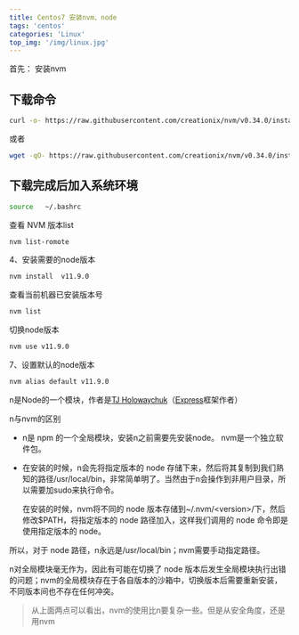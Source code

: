 ```yaml
---
title: Centos7 安装nvm、node
tags: 'centos'
categories: 'Linux'
top_img: '/img/linux.jpg'
---
```


首先：
安装nvm
## 下载命令

```bash
curl -o- https://raw.githubusercontent.com/creationix/nvm/v0.34.0/install.sh | bash
```
或者

```bash
wget -qO- https://raw.githubusercontent.com/creationix/nvm/v0.34.0/install.sh | bash
```

## 下载完成后加入系统环境

```bash
source   ~/.bashrc
```

查看 NVM 版本list

```bash
nvm list-romote
```

 

4、安装需要的node版本
```bash
nvm install  v11.9.0
```
查看当前机器已安装版本号

```bash
nvm list
```
切换node版本

```bash
nvm use v11.9.0
```
7、设置默认的node版本




```bash
nvm alias default v11.9.0
```

n是Node的一个模块，作者是<a href="https://github.com/visionmedia" style="font-family: &quot;Source Sans Pro&quot;, &quot;Helvetica Neue&quot;, Arial, sans-serif;">TJ Holowaychuk</a>（<a href="http://expressjs.com/" style="font-family: &quot;Source Sans Pro&quot;, &quot;Helvetica Neue&quot;, Arial, sans-serif;">Express</a>框架作者）


n与nvm的区别
* n是 npm 的一个全局模块，安装n之前需要先安装node。 
nvm是一个独立软件包。

* 在安装的时候，n会先将指定版本的 node 存储下来，然后将其复制到我们熟知的路径/usr/local/bin，非常简单明了。当然由于n会操作到非用户目录，所以需要加sudo来执行命令。

    在安装的时候，nvm将不同的 node 版本存储到~/.nvm/&lt;version&gt;/下，然后修改$PATH，将指定版本的 node 路径加入，这样我们调用的 node 命令即是使用指定版本的 node。

所以，对于 node 路径，n永远是/usr/local/bin；nvm需要手动指定路径。

n对全局模块毫无作为，因此有可能在切换了 node 版本后发生全局模块执行出错的问题；nvm的全局模块存在于各自版本的沙箱中，切换版本后需要重新安装，不同版本间也不存在任何冲突。

>从上面两点可以看出，nvm的使用比n要复杂一些。但是从安全角度，还是用nvm
